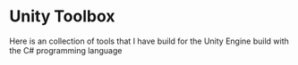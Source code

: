 # Unity Toolbox
Here is an collection of tools that I have build for the Unity Engine build with the C# programming language
